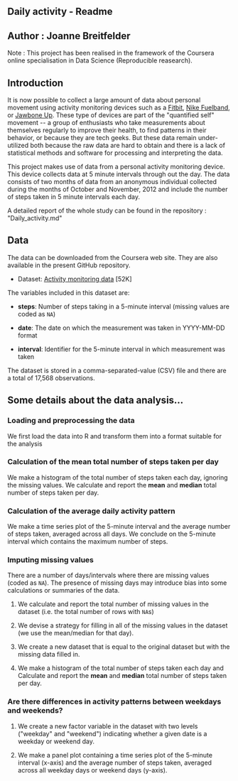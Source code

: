 
## Daily activity - Readme
## Author : Joanne Breitfelder

Note : This project has been realised in the 
framework of the Coursera online 
specialisation in Data Science (Reproducible reasearch).


## Introduction

It is now possible to collect a large amount of data about personal
movement using activity monitoring devices such as a
[Fitbit](http://www.fitbit.com), [Nike
Fuelband](http://www.nike.com/us/en_us/c/nikeplus-fuelband), or
[Jawbone Up](https://jawbone.com/up). These type of devices are part of
the "quantified self" movement -- a group of enthusiasts who take
measurements about themselves regularly to improve their health, to
find patterns in their behavior, or because they are tech geeks. But
these data remain under-utilized both because the raw data are hard to
obtain and there is a lack of statistical methods and software for
processing and interpreting the data.

This project makes use of data from a personal activity monitoring
device. This device collects data at 5 minute intervals through out the
day. The data consists of two months of data from an anonymous
individual collected during the months of October and November, 2012
and include the number of steps taken in 5 minute intervals each day.

A detailed report of the whole study can be found in the repository : "Daily_activity.md"

## Data

The data can be downloaded from the Coursera web site. They are also
available in the present GitHub repository.

* Dataset: [Activity monitoring data](https://d396qusza40orc.cloudfront.net/repdata%2Fdata%2Factivity.zip) [52K]

The variables included in this dataset are:

* **steps**: Number of steps taking in a 5-minute interval (missing
    values are coded as `NA`)

* **date**: The date on which the measurement was taken in YYYY-MM-DD
    format

* **interval**: Identifier for the 5-minute interval in which
    measurement was taken


The dataset is stored in a comma-separated-value (CSV) file and there
are a total of 17,568 observations.


## Some details about the data analysis...

### Loading and preprocessing the data

We first load the data into R and transform them into a format suitable for the analysis

### Calculation of the mean total number of steps taken per day

We make a histogram of the total number of steps taken each day, ignoring the missing values.
We calculate and report the **mean** and **median** total number of steps taken per day.

### Calculation of the average daily activity pattern

We make a time series plot of the 5-minute interval and the average number of steps taken, averaged across all days. We conclude on the 5-minute interval which contains the maximum number of steps.

### Imputing missing values

There are a number of days/intervals where there are missing values (coded as `NA`). The presence of missing days may introduce bias into some calculations or summaries of the data.

1. We calculate and report the total number of missing values in the dataset (i.e. the total number of rows with `NA`s)

2. We devise a strategy for filling in all of the missing values in the dataset
(we use the mean/median for that day).

3. We create a new dataset that is equal to the original dataset but with the missing data filled in.

4. We make a histogram of the total number of steps taken each day and Calculate and report the **mean** and **median** total number of steps taken per day. 

### Are there differences in activity patterns between weekdays and weekends?

1. We create a new factor variable in the dataset with two levels ("weekday" and "weekend") indicating whether a given date is a weekday or weekend day.

2. We make a panel plot containing a time series plot of the 5-minute interval (x-axis) and the average number of steps taken, averaged across all weekday days or weekend days (y-axis).
